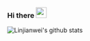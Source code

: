 ### Hi there <img src="https://media.giphy.com/media/hvRJCLFzcasrR4ia7z/giphy.gif" width="25px">

![Linjianwei's github stats](https://github-readme-stats.vercel.app/api?username=Linjianwei99&show_icons=true&langs_count=8&layout=compact)

<!--
**Linjianwei99/Linjianwei99** is a ✨ _special_ ✨ repository because its `README.md` (this file) appears on your GitHub profile.

Here are some ideas to get you started:

- 🔭 I’m currently working on ...
- 🌱 I’m currently learning ...
- 👯 I’m looking to collaborate on ...
- 🤔 I’m looking for help with ...
- 💬 Ask me about ...
- 📫 How to reach me: ...
- 😄 Pronouns: ...
- ⚡ Fun fact: ...
-->
